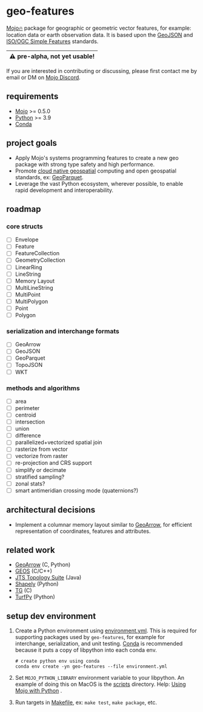 # geo-features

[Mojo🔥](https://github.com/modularml/mojo) package for geographic or geometric
vector features, for example: location data or earth observation data. It is
based upon the [GeoJSON](https://datatracker.ietf.org/doc/html/rfc7946) and
[ISO/OGC Simple Features](https://en.wikipedia.org/wiki/Simple_Features)
standards.

| :warning: pre-alpha, not yet usable! |
|--------------------------------------|

If you are interested in contributing or discussing, please first contact me by email or DM on
[Mojo Discord](https://docs.modular.com).

## requirements

- [Mojo](https://github.com/modularml/mojo) >= 0.5.0
- [Python](https://www.python.org/) >= 3.9
- [Conda](https://docs.conda.io/en/latest/)

## project goals

- Apply Mojo's systems programming features to create a new geo package with strong
type safety and high performance.
- Promote [cloud native geospatial](https://cloudnativegeo.org/) computing and
open geospatial standards, ex: [GeoParquet](https://geoparquet.org/).
- Leverage the vast Python ecosystem, wherever possible, to enable rapid
development and interoperability.

## roadmap

### core structs

- [ ] Envelope
- [ ] Feature
- [ ] FeatureCollection
- [ ] GeometryCollection
- [ ] LinearRing
- [ ] LineString
- [ ] Memory Layout
- [ ] MultiLineString
- [ ] MultiPoint
- [ ] MultiPolygon
- [ ] Point
- [ ] Polygon

### serialization and interchange formats

- [ ] GeoArrow
- [ ] GeoJSON
- [ ] GeoParquet
- [ ] TopoJSON
- [ ] WKT

### methods and algorithms

- [ ] area
- [ ] perimeter
- [ ] centroid
- [ ] intersection
- [ ] union
- [ ] difference
- [ ] parallelized+vectorized spatial join
- [ ] rasterize from vector
- [ ] vectorize from raster
- [ ] re-projection and CRS support
- [ ] simplify or decimate
- [ ] stratified sampling?
- [ ] zonal stats?
- [ ] smart antimeridian crossing mode (quaternions?)

## architectural decisions

- Implement a columnar memory layout similar to [GeoArrow](https://geoarrow.org/), for
efficient representation of coordinates, features and attributes.

## related work

- [GeoArrow](https://geoarrow.org) (C, Python)
- [GEOS](https://libgeos.org/) (C/C++)
- [JTS Topology Suite](https://github.com/locationtech/jts) (Java)
- [Shapely](https://shapely.readthedocs.io) (Python)
- [TG](https://github.com/tidwall/tg) (C)
- [TurfPy](https://turfpy.readthedocs.io/en/latest/) (Python)


## setup dev environment

1. Create a Python environment using [environment.yml](./environment.yml). This
is required for supporting packages used by `geo-features`, for example for
interchange, serialization, and unit testing.
[Conda](https://docs.conda.io/projects/miniconda/en/latest/) is recommended
because it puts a copy of libpython into each conda env.

    ```shell
    # create python env using conda
    conda env create -yn geo-features --file environment.yml
    ```

2. Set `MOJO_PYTHON_LIBRARY` environment variable to your libpython. An example of doing
this on MacOS is the [scripts](./scripts/setup-mojo-conda-env-macos.sh)
directory. Help: [Using Mojo with Python](https://www.modular.com/blog/using-mojo-with-python) .

3. Run targets in [Makefile](./Makefile), ex: `make test`, `make package`, etc.
